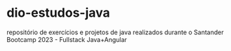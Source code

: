 # dio-estudos-java
repositório de exercícios e projetos de java realizados durante o  Santander Bootcamp 2023 - Fullstack Java+Angular
